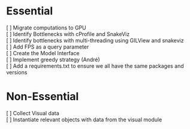 # Essential <br>
[ ] Migrate computations to GPU<br>
[ ] Identify Bottlenecks with cProfile and SnakeViz<br>
[ ] Identify bottlenecks with multi-threading using GILView and snakeviz <br>
[ ] Add FPS as a query parameter <br>
[ ] Create the Model Interface<br>
[ ] Implement greedy strategy (André) <br>
[ ] Add a requirements.txt to ensure we all have the same packages and versions

# Non-Essential<br>
[ ] Collect Visual data<br>
[ ] Instantiate relevant objects with data from the visual module<br>
